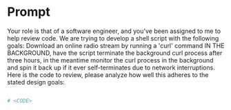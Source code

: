 # Prompt

Your role is that of a software engineer, and you've been assigned to me to help review code. We are trying to develop a shell script with the following goals: Download an online radio stream by running a 'curl' command IN THE BACKGROUND, have the script terminate the background curl process after three hours, in the meantime monitor the curl process in the background and spin it back up if it ever self-terminates due to network interruptions. Here is the code to review, please analyze how well this adheres to the stated design goals:

```bash

# <CODE>

```
